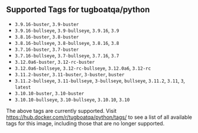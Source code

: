 ## Supported Tags for tugboatqa/python

* `3.9.16-buster`, `3.9-buster`
* `3.9.16-bullseye`, `3.9-bullseye`, `3.9.16`, `3.9`
* `3.8.16-buster`, `3.8-buster`
* `3.8.16-bullseye`, `3.8-bullseye`, `3.8.16`, `3.8`
* `3.7.16-buster`, `3.7-buster`
* `3.7.16-bullseye`, `3.7-bullseye`, `3.7.16`, `3.7`
* `3.12.0a6-buster`, `3.12-rc-buster`
* `3.12.0a6-bullseye`, `3.12-rc-bullseye`, `3.12.0a6`, `3.12-rc`
* `3.11.2-buster`, `3.11-buster`, `3-buster`, `buster`
* `3.11.2-bullseye`, `3.11-bullseye`, `3-bullseye`, `bullseye`, `3.11.2`, `3.11`, `3`, `latest`
* `3.10.10-buster`, `3.10-buster`
* `3.10.10-bullseye`, `3.10-bullseye`, `3.10.10`, `3.10`

The above tags are currently supported. Visit https://hub.docker.com/r/tugboatqa/python/tags/ to see a list of all available tags for this image, including those that are no longer supported.
